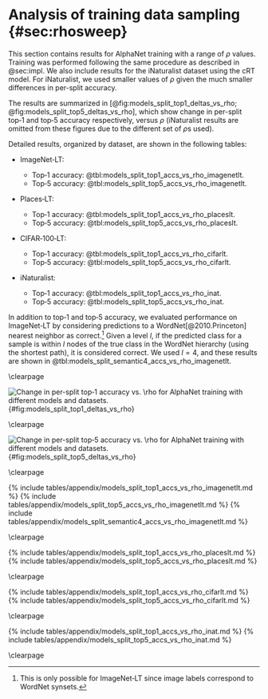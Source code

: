 <!-- cSpell:ignore synsets -->

# Analysis of training data sampling {#sec:rhosweep}

This section contains results for AlphaNet training with a range of
$\rho$ values. Training was performed following the same procedure as
described in @sec:impl. We also include results for the iNaturalist
dataset using the cRT model. For iNaturalist, we used smaller values
of $\rho$ given the much smaller differences in per-split accuracy.

The results are summarized in [@fig:models_split_top1_deltas_vs_rho;
@fig:models_split_top5_deltas_vs_rho], which show change in per-split
top‑1 and top‑5 accuracy respectively, versus $\rho$ (iNaturalist
results are omitted from these figures due to the different set of
$\rho$s used).

Detailed results, organized by dataset, are shown in the following
tables:

* ImageNet‑LT:
    * Top‑1 accuracy: @tbl:models_split_top1_accs_vs_rho_imagenetlt.
    * Top‑5 accuracy: @tbl:models_split_top5_accs_vs_rho_imagenetlt.

* Places‑LT:
    * Top‑1 accuracy: @tbl:models_split_top1_accs_vs_rho_placeslt.
    * Top‑5 accuracy: @tbl:models_split_top5_accs_vs_rho_placeslt.

* CIFAR‑100‑LT:
    * Top‑1 accuracy: @tbl:models_split_top1_accs_vs_rho_cifarlt.
    * Top‑5 accuracy: @tbl:models_split_top5_accs_vs_rho_cifarlt.

* iNaturalist:
    * Top‑1 accuracy: @tbl:models_split_top1_accs_vs_rho_inat.
    * Top‑5 accuracy: @tbl:models_split_top5_accs_vs_rho_inat.

In addition to top‑1 and top‑5 accuracy, we evaluated performance on
ImageNet‑LT by considering predictions to a WordNet[@2010.Princeton]
nearest neighbor as correct.[^note:semantic_acc] Given a level $l$, if
the predicted class for a sample is within $l$ nodes of the true class
in the WordNet hierarchy (using the shortest path), it is considered
correct. We used $l=4$, and these results are shown in
@tbl:models_split_semantic4_accs_vs_rho_imagenetlt.

[^note:semantic_acc]: This is only possible for ImageNet‑LT since image
    labels correspond to WordNet synsets.

\clearpage

![Change in per-split top‑1 accuracy vs. $\rho$ for AlphaNet training
with different models and
datasets.](figures/appendix/models_split_top1_deltas_vs_rho){#fig:models_split_top1_deltas_vs_rho}

\clearpage

![Change in per-split top‑5 accuracy vs. $\rho$ for AlphaNet training
with different models and
datasets.](figures/appendix/models_split_top5_deltas_vs_rho){#fig:models_split_top5_deltas_vs_rho}

\clearpage

{% include tables/appendix/models_split_top1_accs_vs_rho_imagenetlt.md %}
{% include tables/appendix/models_split_top5_accs_vs_rho_imagenetlt.md %}
{% include tables/appendix/models_split_semantic4_accs_vs_rho_imagenetlt.md %}

\clearpage

{% include tables/appendix/models_split_top1_accs_vs_rho_placeslt.md %}
{% include tables/appendix/models_split_top5_accs_vs_rho_placeslt.md %}

\clearpage

{% include tables/appendix/models_split_top1_accs_vs_rho_cifarlt.md %}
{% include tables/appendix/models_split_top5_accs_vs_rho_cifarlt.md %}

\clearpage

{% include tables/appendix/models_split_top1_accs_vs_rho_inat.md %}
{% include tables/appendix/models_split_top5_accs_vs_rho_inat.md %}

\clearpage
